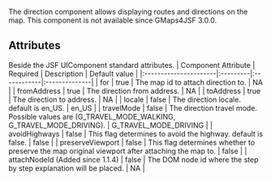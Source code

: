 The direction component allows displaying routes and directions on the map. This component is not available since GMaps4JSF 3.0.0.

## Attributes ##
Beside the JSF UIComponent standard attributes.
| Component Attribute   | Required | Description | Default value |
|:----------------------|:---------|:------------|:--------------|
| for                   | true     | The map id to attach direction to. | NA            |
| fromAddress           | true     | The direction from address. | NA            |
| toAddress             | true     | The direction to address. | NA            |
| locale                | false    | The direction locale. default is en\_US. | en\_US        |
| travelMode            | false    | The direction travel mode. Possible values are (G\_TRAVEL\_MODE\_WALKING, G\_TRAVEL\_MODE\_DRIVING). | G\_TRAVEL\_MODE\_DRIVING |
| avoidHighways         | false    | This flag determines to avoid the highway. default is false. | false         |
| preserveViewport      | false    | This flag determines whether to preserve the map original viewport after attaching the map to. | false         |
| attachNodeId (Added since 1.1.4) | false    | The DOM node id where the step by step explanation will be placed. | NA            |